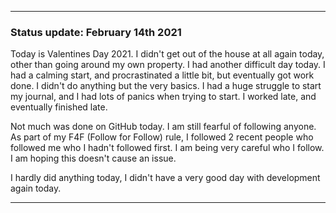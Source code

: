 ***

### Status update: February 14th 2021

Today is Valentines Day 2021. I didn't get out of the house at all again today, other than going around my own property. I had another difficult day today. I had a calming start, and procrastinated a little bit, but eventually got work done. I didn't do anything but the very basics. I had a huge struggle to start my journal, and I had lots of panics when trying to start. I worked late, and eventually finished late.

Not much was done on GitHub today. I am still fearful of following anyone. As part of my F4F (Follow for Follow) rule, I followed 2 recent people who followed me who I hadn't followed first. I am being very careful who I follow. I am hoping this doesn't cause an issue.

I hardly did anything today, I didn't have a very good day with development again today.

***
